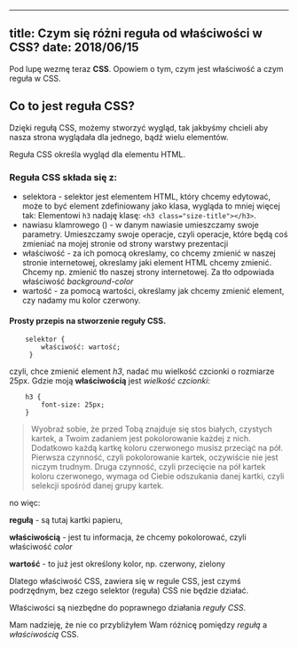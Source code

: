 ----
title: Czym się różni reguła od właściwości w CSS?
date: 2018/06/15
----

Pod lupę wezmę teraz **CSS**. Opowiem o tym, czym jest właściwość a czym
reguła w CSS.

## Co to jest reguła CSS?

Dzięki regułą CSS, możemy stworzyć wygląd, tak jakbyśmy chcieli aby nasza
strona wyglądała dla jednego, bądź wielu elementów.

Reguła CSS określa wygląd dla elementu HTML.

### Reguła CSS składa się z:

* selektora - selektor jest elementem HTML, który chcemy edytować, może
    to być element zdefiniowany jako klasa, wygląda to mniej więcej tak:
    Elementowi `h3` nadaję klasę: `<h3 class="size-title"></h3>`.
* nawiasu klamrowego () - w danym nawiasie umieszczamy swoje parametry.
    Umieszczamy swoje operacje, czyli operacje, które będą coś zmieniać
    na mojej stronie od strony warstwy prezentacji
* właściwość - za ich pomocą okreslamy, co chcemy zmienić w naszej stronie
    internetowej, okreslamy jaki element HTML chcemy zmienić.
    Chcemy np. zmienić tło naszej strony internetowej. Za tło odpowiada
    właściwość *background-color*
* wartość - za pomocą wartości, określamy jak chcemy zmienić element, czy
    nadamy mu kolor czerwony.

#### Prosty przepis na stworzenie reguły CSS.

```
    selektor {
        właściwość: wartość;
     }
```

czyli, chce zmienić element *h3*, nadać mu wielkość czcionki o rozmiarze
25px. Gdzie moją **właściwością** jest *wielkość czcionki*:

```
    h3 {
        font-size: 25px;
    }
```

> Wyobraź sobie, że przed Tobą znajduje się stos białych, czystych kartek,
    a Twoim zadaniem jest pokolorowanie każdej z nich. Dodatkowo każdą
    kartkę koloru czerwonego musisz przeciąć na pół. Pierwsza czynność,
    czyli pokolorowanie kartek, oczywiście nie jest niczym trudnym.
    Druga czynność, czyli przecięcie na pół kartek koloru czerwonego,
    wymaga od Ciebie odszukania danej kartki, czyli selekcji spośród danej
    grupy kartek.

 no więc:

 **regułą** - są tutaj kartki papieru,

 **właściwością** - jest tu informacja, że chcemy pokolorować, czyli
    właściwość *color*

 **wartość** - to już jest określony kolor, np. czerwony, zielony

 Dlatego właściwość CSS, zawiera się w regule CSS, jest czymś podrzędnym,
 bez czego selektor (reguła) CSS nie będzie działać.

 Właściwości są niezbędne do poprawnego działania *reguły CSS*.

Mam nadzieję, że nie co przybliżyłem Wam różnicę pomiędzy *regułą* a
 *właściwością* CSS.




